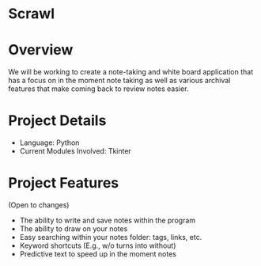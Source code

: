 # Scrawl
# Overview
We will be working to create a note-taking and white board application
that has a focus on in the moment note taking as well as various archival
features that make coming back to review notes easier.
# Project Details
- Language: Python
- Current Modules Involved: Tkinter
# Project Features
(Open to changes)
- The ability to write and save notes within the program
- The ability to draw on your notes
- Easy searching within your notes folder: tags, links, etc.
- Keyword shortcuts (E.g., w/o turns into without)
- Predictive text to speed up in the moment notes
